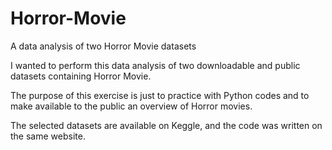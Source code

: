 # Horror-Movie
A data analysis of two Horror Movie datasets

I wanted to perform this data analysis of two downloadable and public datasets containing Horror Movie.

The purpose of this exercise is just to practice with Python codes and to make available to the public an overview of Horror movies.

The selected datasets are available on Keggle, and the code was written on the same website.
